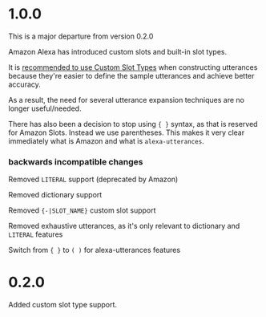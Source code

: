 # 1.0.0

This is a major departure from version 0.2.0

Amazon Alexa has introduced custom slots and built-in slot types.

It is [recommended to use Custom Slot Types](https://developer.amazon.com/public/solutions/alexa/alexa-skills-kit/docs/migrating-to-the-improved-built-in-and-custom-slot-types) when constructing utterances because they're easier to define 
the sample utterances and achieve better accuracy.

As a result, the need for several utterance expansion techniques are no longer useful/needed.

There has also been a decision to stop using `{ }` syntax, as that is reserved for Amazon Slots.
Instead we use parentheses. This makes it very clear immediately what is Amazon and what is `alexa-utterances`.

### backwards incompatible changes

Removed `LITERAL` support (deprecated by Amazon)

Removed dictionary support

Removed `{-|SLOT_NAME}` custom slot support

Removed exhaustive utterances, as it's only relevant to dictionary and `LITERAL` features

Switch from `{ }` to `( )` for alexa-utterances features


# 0.2.0

Added custom slot type support.